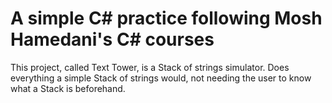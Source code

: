 # A simple C# practice following Mosh Hamedani's C# courses
This project, called Text Tower, is a Stack of strings simulator.
Does everything a simple Stack of strings would, not needing the user to know what a Stack is beforehand.
